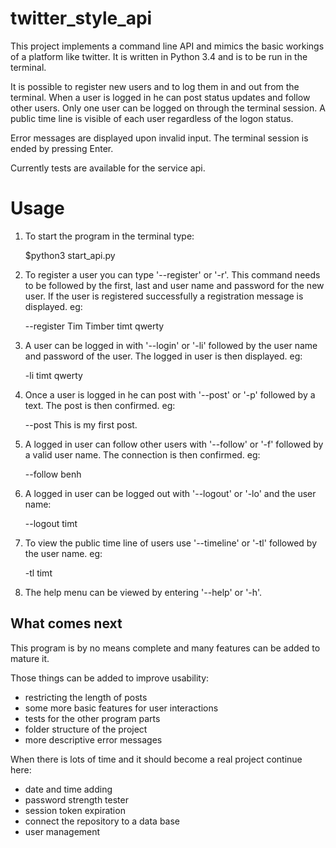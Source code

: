twitter_style_api
=================

This project implements a command line API and mimics the basic workings of a platform like twitter.
It is written in Python 3.4 and is to be run in the terminal.

It is possible to register new users and to log them in and out from the terminal. When a user is logged in he can post status updates and follow other users. Only one user can be logged on through the terminal session.
A public time line is visible of each user regardless of the logon status.

Error messages are displayed upon invalid input.
The terminal session is ended by pressing Enter.

Currently tests are available for the service api.


Usage
=====

1. To start the program in the terminal type:

   $python3 start_api.py


2. To register a user you can type '--register' or '-r'. This command needs to be followed by the first, last and user name and password for the new user. If the user is registered successfully a registration message is displayed.
eg:

   --register Tim Timber timt qwerty


3. A user can be logged in with '--login' or '-li' followed by the user name and password of the user. The logged in user is then displayed. eg:

   -li timt qwerty


4. Once a user is logged in he can post with '--post' or '-p' followed by a text. The post is then confirmed. eg:
 
   --post This is my first post.


5. A logged in user can follow other users with '--follow' or '-f' followed by a valid user name. The connection is then confirmed. eg:
 
   --follow benh


6. A logged in user can be logged out with '--logout' or '-lo' and the user name:
 
   --logout timt


7. To view the public time line of users use '--timeline' or '-tl' followed by the user name. eg:

   -tl timt

8. The help menu can be viewed by entering '--help' or '-h'.


What comes next
---------------

This program is by no means complete and many features can be added to mature it.


Those things can be added to improve usability:
- restricting the length of posts
- some more basic features for user interactions
- tests for the other program parts
- folder structure of the project
- more descriptive error messages



When there is lots of time and it should become a real project continue here:
- date and time adding
- password strength tester
- session token expiration
- connect the repository to a data base
- user management
